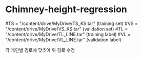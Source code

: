 # Chimney-height-regression

#TS = "/content/drive/MyDrive/TS_KS.tar" (training set)
#VS = "/content/drive/MyDrive/VS_KS.tar" (validation set)
#TL = "/content/drive/MyDrive/TL_LINE.tar" (training label)
#VL = "/content/drive/MyDrive/VL_LINE.tar" (validation label)

각 개인별 경로에 맞추어 위 경로 수정